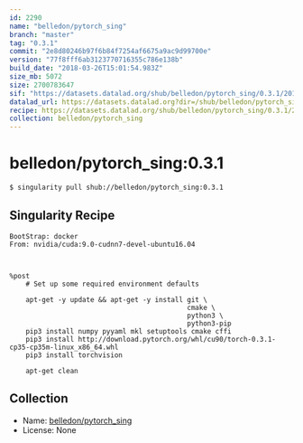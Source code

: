 ```yaml
---
id: 2290
name: "belledon/pytorch_sing"
branch: "master"
tag: "0.3.1"
commit: "2e8d80246b97f6b84f7254af6675a9ac9d99700e"
version: "77f8fff6ab3123770716355c786e138b"
build_date: "2018-03-26T15:01:54.983Z"
size_mb: 5072
size: 2700783647
sif: "https://datasets.datalad.org/shub/belledon/pytorch_sing/0.3.1/2018-03-26-2e8d8024-77f8fff6/77f8fff6ab3123770716355c786e138b.simg"
datalad_url: https://datasets.datalad.org?dir=/shub/belledon/pytorch_sing/0.3.1/2018-03-26-2e8d8024-77f8fff6/
recipe: https://datasets.datalad.org/shub/belledon/pytorch_sing/0.3.1/2018-03-26-2e8d8024-77f8fff6/Singularity
collection: belledon/pytorch_sing
---
```


# belledon/pytorch_sing:0.3.1

```bash
$ singularity pull shub://belledon/pytorch_sing:0.3.1
```

## Singularity Recipe

```singularity
BootStrap: docker
From: nvidia/cuda:9.0-cudnn7-devel-ubuntu16.04



%post
    # Set up some required environment defaults

    apt-get -y update && apt-get -y install git \
                                            cmake \
                                            python3 \
                                            python3-pip
    pip3 install numpy pyyaml mkl setuptools cmake cffi
    pip3 install http://download.pytorch.org/whl/cu90/torch-0.3.1-cp35-cp35m-linux_x86_64.whl
    pip3 install torchvision

    apt-get clean
```

## Collection

 - Name: [belledon/pytorch_sing](https://github.com/belledon/pytorch_sing)
 - License: None

